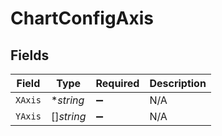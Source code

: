 # ChartConfigAxis


## Fields

| Field              | Type               | Required           | Description        |
| ------------------ | ------------------ | ------------------ | ------------------ |
| `XAxis`            | **string*          | :heavy_minus_sign: | N/A                |
| `YAxis`            | []*string*         | :heavy_minus_sign: | N/A                |